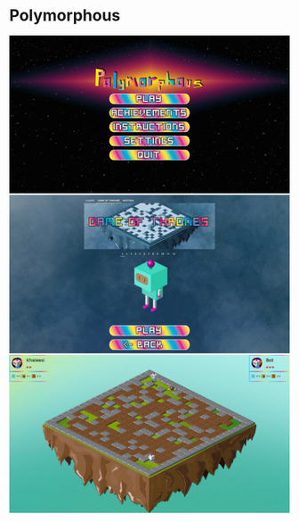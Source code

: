 # Polymorphous
![alt text](https://github.com/pavelpricope/Polymorphous/blob/master/screenshots/menu.png)
![alt text](https://github.com/pavelpricope/Polymorphous/blob/master/screenshots/play.png)
![alt text](https://github.com/pavelpricope/Polymorphous/blob/master/screenshots/game.png)
